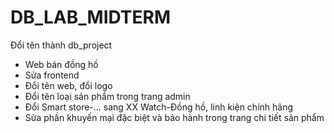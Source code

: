 # DB_LAB_MIDTERM
Đổi tên thành db_project
- Web bán đồng hồ
- Sửa frontend
-  Đổi tên web, đổi logo 
- Đổi tên loại sản phẩm trong trang admin
- Đổi Smart store-... sang XX Watch-Đồng hồ, linh kiện chính hãng
- Sửa phần khuyến mại đặc biệt và bảo hành trong trang chi tiết sản phẩm

